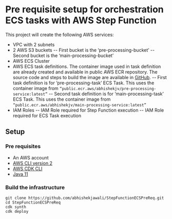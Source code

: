 # Pre requisite setup for orchestration ECS tasks with AWS Step Function

This project will create the following AWS services:
-  VPC with 2 subnets
-  2 AWS S3 buckets
--	First bucket is the ‘pre-processing-bucket’
--	Second bucket is the ‘main-processing-bucket’
-	AWS ECS Cluster
-	AWS ECS task definitions. The container image used in task definition are already created and available in public AWS ECR repository. The source code and steps to build the image are available in [GitHub](https://github.com/abhishekjawali/StepFunctionECSTasks). 
--	First task definition is for ‘pre-processing-task’ ECS Task. This uses the container image from ```“public.ecr.aws/abhishekjv/pre-processing-service:latest”```
--	Second task definition is for ‘main-processing-task’ ECS Task. This uses the container image from ```“public.ecr.aws/abhishekjv/main-processing-service:latest”```
-	IAM Roles
--	IAM Role required for Step Function execution
--  IAM Role required for ECS Task execution

## Setup 

### Pre requisites
-   An AWS account
-   [AWS CLI version 2](https://docs.aws.amazon.com/cli/latest/userguide/install-cliv2.html)
-   [AWS CDK CLI](https://docs.aws.amazon.com/cdk/latest/guide/cli.html)
-   [Java 11](https://docs.aws.amazon.com/corretto/latest/corretto-11-ug/downloads-list.html)

### Build the infrastructure
```
git clone https://github.com/abhishekjawali/StepFunctionECSPreReq.git
cd StepFunctionECSPreReq
cdk synth
cdk deploy
```
